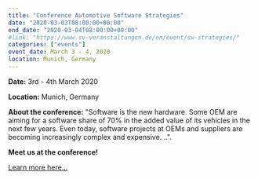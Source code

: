 ```yaml
---
title: "Conference Automotive Software Strategies"
date: "2020-03-03T08:00:00+00:00"
end_date: "2020-03-04T08:00:00+00:00"
#link: "https://www.sv-veranstaltungen.de/en/event/sw-strategies/"
categories: ["events"]
event_date: March 3 - 4, 2020
location: Munich, Germany
---
```



**Date:** 3rd - 4th March 2020

**Location:** Munich, Germany

**About the conference:** "Software is the new hardware. Some OEM are aiming for a software share of 70% in the added value of its vehicles in the next few years. Even today, software projects at OEMs and suppliers are becoming increasingly complex and expensive. ..".

**Meet us at the conference!**

<!-- more -->

[Learn more here...](https://www.sv-veranstaltungen.de/en/event/sw-strategies/)

